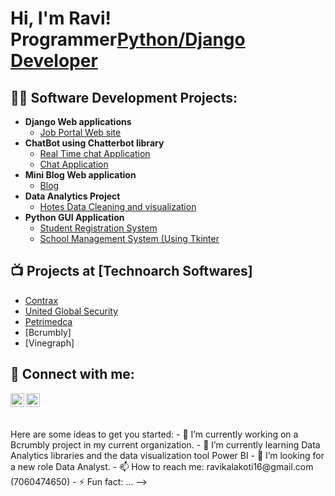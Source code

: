 <h1>Hi, I'm Ravi! <br/><a href="https://github.com/Ravikalakot"></a>Programmer<a href="https://www.linkedin.com/in/ravi-singh-kalakoti">Python/Django Developer</a></h1>

<h2>👨‍💻 Software Development Projects:</h2>

- <b>Django Web applications</b>
  - [Job Portal Web site](https://github.com/joshmadakor1/Algorithms-Practice)
- <b>ChatBot using Chatterbot library</b>
  - [Real Time chat Application](https://github.com/joshmadakor1/4chan-Image-Analysis-Middleware-C964)
  - [Chat Application](https://github.com/Ravikalakoti/Real-Time-Chat-App)
- <b>Mini Blog Web application</b>
  - [Blog](https://github.com/Ravikalakoti/Mini-Blog)
- <b>Data Analytics Project</b>
  - [Hotes Data Cleaning and visualization](https://github.com/Ravikalakoti/Sales-Data-Analysis-/tree/main/Python_Diwali_Sales_Analysis-main)
- <b>Python GUI Application</b>
  - [Student Registration System](https://github.com/Ravikalakoti/student-reg.-system)
  - [School Management System (Using Tkinter](https://github.com/Ravikalakoti/Tkinter-School.mng.sys.)

<h2>📺 Projects at [Technoarch Softwares]</h2>

- [Contrax](https://contrax.com.au)
- [United Global Security](https://sp.opskube.com)
- [Petrimedca](www.petrimedca.com)
- [Bcrumbly]
- [Vinegraph]

<h2> 🤳 Connect with me:</h2>


[<img align="left" width="22px" src="https://cdn.jsdelivr.net/npm/simple-icons@v3/icons/linkedin.svg" />][linkedin]
[<img align="left" width="22px" src="https://cdn.jsdelivr.net/npm/simple-icons@v3/icons/instagram.svg" />][instagram]

[instagram]: https://instagram.com/ravi_kalakoti?igshid=ZGUzMzM3NWJiOQ==
[linkedin]: https://www.linkedin.com/in/ravi-singh-kalakoti/
<br>
<br>
<h3></h3>Here are some ideas to get you started:</h3>
- 🔭 I’m currently working on a Bcrumbly project in my current organization.
- 🌱 I’m currently learning Data Analytics libraries and the data visualization tool Power BI
- 🤔 I’m looking for a new role Data Analyst.
- 📫 How to reach me: ravikalakoti16@gmail.com (7060474650)
- ⚡ Fun fact: ...
-->
